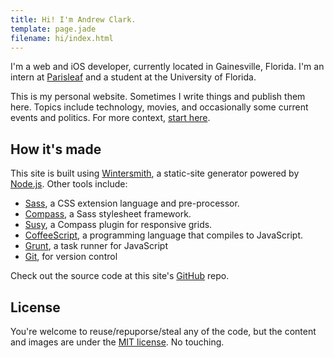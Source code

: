 ```yaml
---
title: Hi! I'm Andrew Clark.
template: page.jade
filename: hi/index.html
---
```


I'm a web and iOS developer, currently located in Gainesville, Florida. I'm an intern at [Parisleaf](http://parisleaf.com) and a student at the University of Florida.

This is my personal website. Sometimes I write things and publish them here. Topics include technology, movies, and occasionally some current events and politics. For more context, [start here](/2013/11/06/four-point-oh/).

## How it's made

This site is built using [Wintersmith](http://wintersmith.io), a static-site generator powered by [Node.js](http://nodejs.org). Other tools include:

* [Sass](http://sass-lang.com), a CSS extension language and pre-processor.
* [Compass](http://compass-style.org), a Sass stylesheet framework.
* [Susy](http://susy.oddbird.net), a Compass plugin for responsive grids.
* [CoffeeScript](http://coffeescript.org), a programming language that compiles to JavaScript.
* [Grunt](http://gruntjs.com), a task runner for JavaScript
* [Git](http://git-scm.com), for version control

Check out the source code at this site's [GitHub](https://github.com/acdlite/andrewphilipclark.com) repo.

## License

You're welcome to reuse/repuporse/steal any of the code, but the content and images are under the [MIT license](http://opensource.org/licenses/MIT). No touching.
